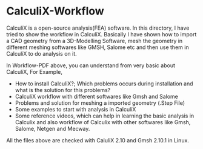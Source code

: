 # CalculiX-Workflow
CalculiX is a open-source analysis(FEA) software. In this directory, I have tried to show the workflow in CalculiX. 
Basically I have shown how to import a CAD geometry from a 3D-Modelling Software, mesh the geometry in different meshing softwares like GMSH, Salome etc and then use them in CalculiX to do analysis on it. 

In Workflow-PDF above, you can understand from very basic about CalculiX, For Example,

* How to install CalculiX?; Which problems occurs during installation and what is the solution for this problems?
* CalculiX workflow with different softwares like Gmsh and Salome
* Problems and solution for meshing a imported geometry (.Step File)
* Some examples to start with analysis in CalculiX
* Some reference videos, which can help in learning the basic analysis in Calculix and also workflow of Calculix with other softwares like Gmsh, Salome, Netgen and Mecway.

All the files above are checked with CaluliX 2.10 and Gmsh 2.10.1 in Linux. 
